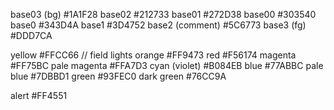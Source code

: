 base03 (bg)      #1A1F28
base02           #212733
base01           #272D38
base00           #303540
base0            #343D4A
base1            #3D4752
base2  (comment) #5C6773
base3  (fg)      #DDD7CA

yellow           #FFCC66 // field lights
orange           #FF9473
red              #F56174
magenta          #FF75BC
  pale magenta   #FFA7D3
cyan (violet)    #B084EB
blue             #77ABBC
  pale blue      #7DBBD1
green            #93FEC0
  dark green     #76CC9A

alert            #FF4551